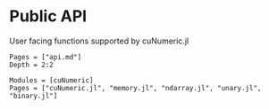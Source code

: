 
# Public API

User facing functions supported by cuNumeric.jl

```@contents
Pages = ["api.md"]
Depth = 2:2
```

```@autodocs
Modules = [cuNumeric]
Pages = ["cuNumeric.jl", "memory.jl", "ndarray.jl", "unary.jl", "binary.jl"]
```

